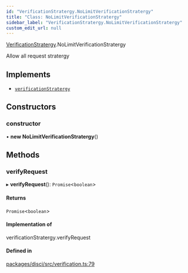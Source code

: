 ```yaml
---
id: "VerificationStratergy.NoLimitVerificationStratergy"
title: "Class: NoLimitVerificationStratergy"
sidebar_label: "VerificationStratergy.NoLimitVerificationStratergy"
custom_edit_url: null
---
```


[VerificationStratergy](../namespaces/VerificationStratergy.md).NoLimitVerificationStratergy

Allow all request stratergy

## Implements

- [`verificationStratergy`](../interfaces/VerificationStratergy.verificationStratergy.md)

## Constructors

### constructor

• **new NoLimitVerificationStratergy**()

## Methods

### verifyRequest

▸ **verifyRequest**(): `Promise`<`boolean`\>

#### Returns

`Promise`<`boolean`\>

#### Implementation of

verificationStratergy.verifyRequest

#### Defined in

[packages/disci/src/verification.ts:79](https://github.com/typicalninja493/disci/blob/1035cbc/packages/disci/src/verification.ts#L79)
